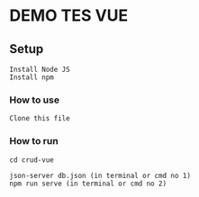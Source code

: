 # DEMO TES VUE

## Setup
```
Install Node JS
Install npm
```
### How to use
```
Clone this file
```

### How to run
```
cd crud-vue
```

```
json-server db.json (in terminal or cmd no 1)
npm run serve (in terminal or cmd no 2)
```
